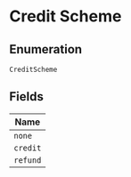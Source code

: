 
# Credit Scheme

## Enumeration

`CreditScheme`

## Fields

| Name |
|  --- |
| `none` |
| `credit` |
| `refund` |

